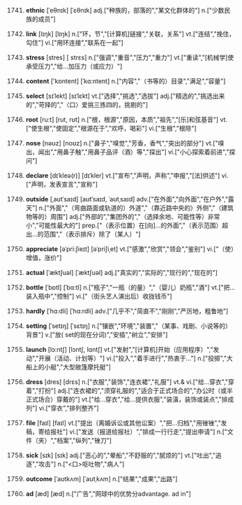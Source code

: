 1741. **ethnic**
[ˈeθnɪk]  [ˈɛθnɪk]
adj.["种族的，部落的","某文化群体的"]  n.["少数民族的成员"]  

1742. **link**
[lɪŋk]  [lɪŋk]
n.["环，节","[计算机]链接","关联，关系"]  vt.["连结","挽住，勾住"]  vi.["用环连接","联系在一起"]  

1743. **stress**
[stres]  [ strɛs]
n.["强调","重音","压力","重力"]  vt.["重读","[机械学]使承受压力","给…加压力（或应力）"]  

1744. **content**
['kɒntent]  [ˈkɑ:ntent]
n.["内容","（书等的）目录","满足","容量"]  

1745. **select**
[sɪˈlekt]  [sɪˈlɛkt]
vt.["选择","挑选","选拔"]  adj.["精选的","挑选出来的","苛择的","〈口〉爱挑三拣四的，挑剔的"]  

1746. **root**
[ru:t]  [rut, rʊt]
n.["根，根源","原因，本质","祖先","[乐]和弦基音"]  vt.["使生根","使固定","根源在于","欢呼，喝彩"]  vi.["生根","根除"]  

1747. **nose**
[nəʊz]  [noʊz]
n.["鼻子","嗅觉","芳香，香气","突出的部分"]  vt.["嗅出，闻出","用鼻子触","用鼻子品评（酒）等","探出"]  vi.["小心探索着前进","探问"]  

1748. **declare**
[dɪˈkleə(r)]  [dɪˈkler]
vt.["宣布","声明，声称","申报","[法]供述"]  vi.["声明，发表宣言","宣称"]  

1749. **outside**
[ˌaʊtˈsaɪd]  [aʊtˈsaɪd, ˈaʊtˌsaɪd]
adv.["在外面","向外面","在户外","露天"]  n.["外面","（弯曲路面或轨道的）外道","（靠近路中央的）外侧","（建筑物等的）周围"]  adj.["外部的","集团外的","（选择余地、可能性等）非常小","可能性最大的"]  prep.["（表示位置）在[向]…的外面","（表示范围）超出…的范围","（表示排斥）除了（某人）"]  

1750. **appreciate**
[əˈpri:ʃieɪt]  [əˈpriʃiˌet]
vt.["感激","欣赏","领会","鉴别"]  vi.["（使）增值，涨价"]  

1751. **actual**
[ˈæktʃuəl]  [ˈæktʃuəl]
adj.["真实的","实际的","现行的","现在的"]  

1752. **bottle**
[ˈbɒtl]  [ˈbɑ:tl]
n.["瓶子","一瓶（的量）","（婴儿）奶瓶","酒"]  vt.["把…装入瓶中","控制"]  vi.["（街头艺人演出后）收拢钱币"]  

1753. **hardly**
[ˈhɑ:dli]  [ˈhɑ:rdli]
adv.["几乎不","简直不","刚刚","严厉地，粗鲁地"]  

1754. **setting**
[ˈsetɪŋ]  [ˈsɛtɪŋ]
n.["镶嵌","环境","装置","（某事、戏剧、小说等的）背景"]  v.["放( set的现在分词)","安插","树立","安排"]  

1755. **launch**
[lɔ:ntʃ]  [lɔntʃ, lɑntʃ]
vt.["发射","[计算机]开始（应用程序）","发动","开展（活动、计划等）"]  vi.["投入","着手进行","热衷于…"]  n.["投掷","大船上的小艇","大型敞篷摩托艇"]  

1756. **dress**
[dres]  [drɛs]
n.["衣服","装饰","连衣裙","礼服"]  vt.& vi.["给…穿衣","穿着","打扮"]  adj.["连衣裙的","须穿礼服的","适合于正式场合的","办公时（或半正式场合）穿戴的"]  vt.["给…穿衣","给…提供衣服","装潢，装饰或装点","排成列"]  vi.["穿衣","排列整齐"]  

1757. **file**
[faɪl]  [faɪl]
vt.["提出（离婚诉讼或其他讼案）","把…归档","用锉锉","发稿，寄给报社"]  vi.["发送（报道给报社）","排成一行行走","提出申请"]  n.["文件（夹）","档案","纵列","锉刀"]  

1758. **sick**
[sɪk]  [sɪk]
adj.["恶心的","晕船","不舒服的","腻烦的"]  vt.["吐出","追逐","攻击"]  n.["<口>呕吐物","病人"]  

1759. **outcome**
[ˈaʊtkʌm]  [ˈaʊtˌkʌm]
n.["结果","成果","出路"]  

1760. **ad**
[æd]  [æd]
n.["广告","网球中的优势分advantage. ad in"]  

